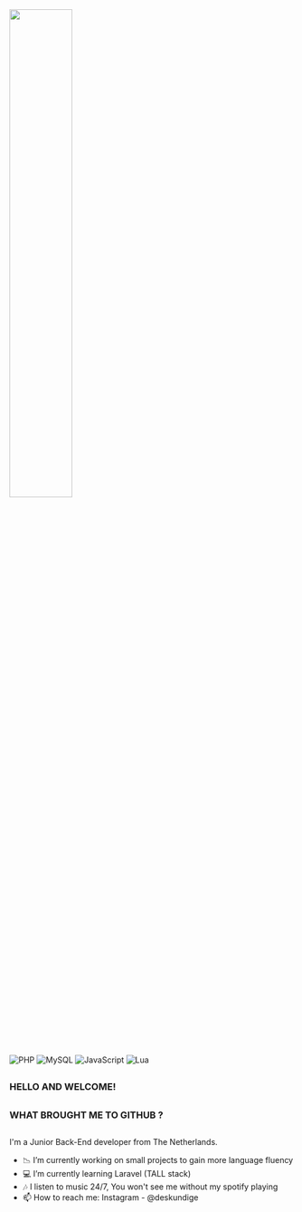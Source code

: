 <img width="47%" src="https://github-readme-stats.vercel.app/api?username=geduld&theme=onedark" />

![PHP](https://img.shields.io/badge/php-%23777BB4.svg?style=for-the-badge&logo=php&logoColor=white)
![MySQL](https://img.shields.io/badge/mysql-%2300f.svg?style=for-the-badge&logo=mysql&logoColor=white)
![JavaScript](https://img.shields.io/badge/javascript-%23323330.svg?style=for-the-badge&logo=javascript&logoColor=%23F7DF1E)
![Lua](https://img.shields.io/badge/lua-%232C2D72.svg?style=for-the-badge&logo=lua&logoColor=white)

##
### HELLO AND WELCOME! 
##
### WHAT BROUGHT ME TO GITHUB ?
##

I'm a Junior Back-End developer from The Netherlands.

- 📉 I’m currently working on small projects to gain more language fluency
- 💻 I’m currently learning Laravel (TALL stack)
- 🎶 I listen to music 24/7, You won't see me without my spotify playing
- 📫 How to reach me: Instagram - @deskundige

